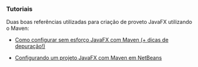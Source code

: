 ### Tutoriais

Duas boas referências utilizadas para criação de proveto JavaFX utilizando o Maven: 

- [Como configurar sem esforço JavaFX com Maven (+ dicas de depuração!)](https://edencoding.com/javafx-maven/)

- [Configurando um projeto JavaFX com Maven em NetBeans](https://openjfx.io/openjfx-docs/)



